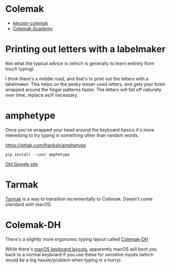 
# Colemak

- [keyzen-colemak](https://first20hours.github.io/keyzen-colemak/)
- [Colemak.Academy](https://colemak.academy)


# Printing out letters with a labelmaker

Not what the typical advice is (which is generally to learn entirely from touch typing).

I think there's a middle road, and that's to print out the letters with a labelmaker. This helps on the pesky lesser-used letters, and gets your brain wrapped around the finger patterns faster. The letters will fall off naturally over time, replace as/if necessary.


# amphetype

Once you've wrapped your head around the keyboard basics it's more interesting to try typing in something other than random words.

<https://gitlab.com/franksh/amphetype>

```shell
pip install --user amphetype
```

[Old Google site](https://code.google.com/archive/p/amphetype/)


# Tarmak

[Tarmak](https://forum.colemak.com/topic/1858-learn-colemak-in-steps-with-the-tarmak-layouts/) is a way to transition incrementally to Colemak. Doesn't come standard with macOS.


# Colemak-DH

There's a slightly more ergonomic typing layout called [Colemak-DH](https://colemakmods.github.io/mod-dh/)

While there's [macOS keyboard layouts](https://github.com/ColemakMods/mod-dh/tree/master/macOS), apparently macOS will boot you back to a normal keyboard if you use these for sensitive inputs (which would be a big hassle/problem when typing in a hurry).
